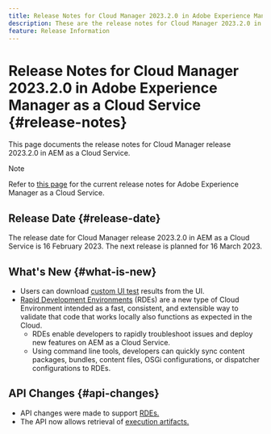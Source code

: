 ```yaml
---
title: Release Notes for Cloud Manager 2023.2.0 in Adobe Experience Manager as a Cloud Service
description: These are the release notes for Cloud Manager 2023.2.0 in AEM as a Cloud Service.
feature: Release Information
---
```


# Release Notes for Cloud Manager 2023.2.0 in Adobe Experience Manager as a Cloud Service {#release-notes}

This page documents the release notes for Cloud Manager release 2023.2.0 in AEM as a Cloud Service.

>[!NOTE]
>
>Refer to [this page](/help/release-notes/release-notes-cloud/release-notes-current.md) for the current release notes for Adobe Experience Manager as a Cloud Service.

## Release Date {#release-date}

The release date for Cloud Manager release 2023.2.0 in AEM as a Cloud Service is 16 February 2023. The next release is planned for 16 March 2023.

## What's New {#what-is-new}

* Users can download [custom UI test](/help/implementing/cloud-manager/ui-testing.md) results from the UI.
* [Rapid Development Environments](/help/implementing/developing/introduction/rapid-development-environments.md) (RDEs) are a new type of Cloud Environment intended as a fast, consistent, and extensible way to validate that code that works locally also functions as expected in the Cloud.
  * RDEs enable developers to rapidly troubleshoot issues and deploy new features on AEM as a Cloud Service.
  * Using command line tools, developers can quickly sync content packages, bundles, content files, OSGi configurations, or dispatcher configurations to RDEs.

## API Changes {#api-changes}

* API changes were made to support [RDEs.](https://developer.adobe.com/experience-cloud/cloud-manager/reference/api/#tag/Rapid-Development-Environments)
* The API now allows retrieval of [execution artifacts.](https://developer.adobe.com/experience-cloud/cloud-manager/reference/api/#tag/Execution-Artifacts)

